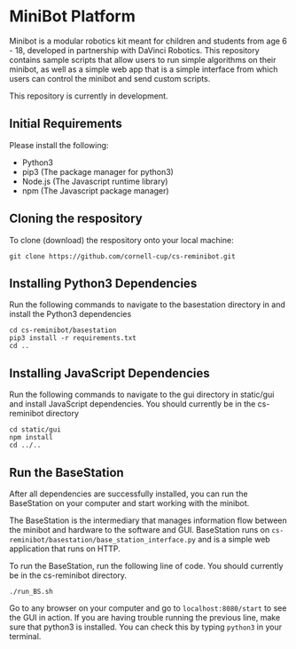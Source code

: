 # MiniBot Platform

Minibot is a modular robotics kit meant for children and students from age 6 - 18,
developed in partnership with DaVinci Robotics. This repository contains sample
scripts that allow users to run simple algorithms on their minibot, as well as
a simple web app that is a simple interface from which users can control the
minibot and send custom scripts.

This repository is currently in development.

## Initial Requirements
Please install the following:
* Python3
* pip3 (The package manager for python3)
* Node.js (The Javascript runtime library)
* npm (The Javascript package manager) 

## Cloning the respository
To clone (download) the respository onto your local machine:
```
git clone https://github.com/cornell-cup/cs-reminibot.git
```

## Installing Python3 Dependencies
Run the following commands to navigate to the basestation directory in and install the Python3 dependencies 
```
cd cs-reminibot/basestation
pip3 install -r requirements.txt
cd ..
```

 
## Installing JavaScript Dependencies 
Run the following commands to navigate to the gui directory in static/gui and install JavaScript dependencies.
You should currently be in the cs-reminibot directory

```
cd static/gui
npm install
cd ../..
```

## Run the BaseStation
After all dependencies are successfully installed, you can run the BaseStation on your
computer and start working with the minibot.

The BaseStation is the intermediary that manages information flow between the minibot and
hardware to the software and GUI. BaseStation runs on `cs-reminibot/basestation/base_station_interface.py` and is a
simple web application that runs on HTTP.

To run the BaseStation, run the following line of code.  You should currently be in the cs-reminibot directory.

```
./run_BS.sh
```

Go to any browser on your computer and go to `localhost:8080/start` to see the GUI in action.
If you are having trouble running the previous line, make sure that python3 is installed.
You can check this by typing `python3` in your terminal.
